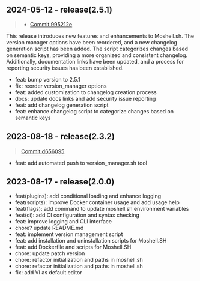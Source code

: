 ## 2024-05-12 - release(2.5.1) 

> - [Commit 995212e](https://github.com/andersonbosa/moshell.sh/commit/995212e)

This release introduces new features and enhancements to Moshell.sh. The version manager options have been reordered, and a new changelog generation script has been added. The script categorizes changes based on semantic keys, providing a more organized and consistent changelog. Additionally, documentation links have been updated, and a process for reporting security issues has been established.

- feat: bump version to 2.5.1
- fix: reorder version_manager options
- feat: added customization to changelog creation process
- docs: update docs links and add security issue reporting
- feat: add changelog generation script
- feat: enhance changelog script to categorize changes based on semantic keys

## 2023-08-18 - release(2.3.2)

> [Commit d656095](https://github.com/andersonbosa/moshell.sh/commit/d656095)

- feat: add automated push to version_manager.sh tool

## 2023-08-17 - release(2.0.0)
- feat(plugins): add conditional loading and enhance logging
- feat(scripts): improve Docker container usage and add usage help
- feat(flags): add command to update moshell.sh environment variables
- feat(ci): add CI configuration and syntax checking
- feat: improve logging and CLI interface
- chore? update README.md
- feat: implement version management script
- feat: add installation and uninstallation scripts for Moshell.SH
- feat: add Dockerfile and scripts for Moshell.SH
- chore: update patch version
- chore: refactor initialization and paths in moshell.sh
- chore: refactor initialization and paths in moshell.sh
- fix: add VI as default editor

